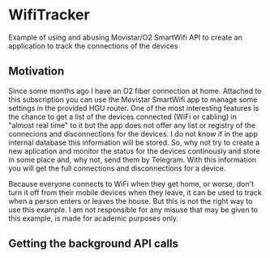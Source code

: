 # WifiTracker
Example of using and abusing Movistar/O2 SmartWifi API to create an application to track the connections of the devices

## Motivation
Since some months ago I have an O2 fiber connection at home. Attached to this subscription you can use the Movistar SmartWifi app to manage some settings in the provided HGU router. One of the most interesting features is the chance to get a list of the devices connected (WiFi or cabling) in "almost real time" to it but the app does not offer any list or registry of the connecions and disconnections for the devices. I do not know if in the app internal database this information will be stored. So, why not try to create a new aplication and monitor the status for the devices continously and store in some place and, why not, send them by Telegram. With this information you will get the full connections and disconnections for a device.

Because everyone connects to WiFi when they get home, or worse, don't turn it off from their mobile devices when they leave, it can be used to track when a person enters or leaves the house. But this is not the right way to use this example. I am not responsible for any misuse that may be given to this example, is made for academic purposes only.

## Getting the background API calls
